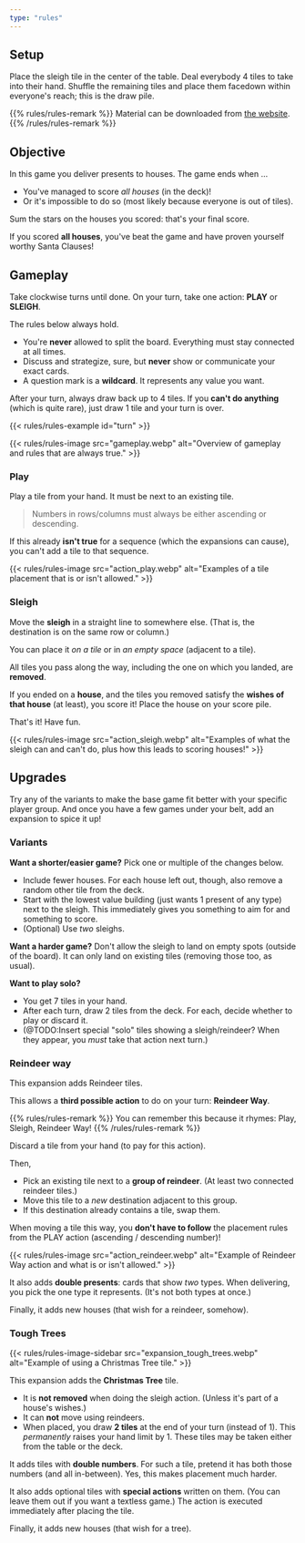 ```yaml
---
type: "rules"
---
```


## Setup

Place the sleigh tile in the center of the table. Deal everybody 4 tiles to take into their hand. Shuffle the remaining tiles and place them facedown within everyone's reach; this is the draw pile.

{{% rules/rules-remark %}}
Material can be downloaded from [the website](https://pandaqi.com/sleighwell).
{{% /rules/rules-remark %}}


## Objective

In this game you deliver presents to houses. The game ends when ...

* You've managed to score _all houses_ (in the deck)!
* Or it's impossible to do so (most likely because everyone is out of tiles).

Sum the stars on the houses you scored: that's your final score.

If you scored **all houses**, you've beat the game and have proven yourself worthy Santa Clauses!


## Gameplay

Take clockwise turns until done. On your turn, take one action: **PLAY** or **SLEIGH**.

The rules below always hold.
* You're **never** allowed to split the board. Everything must stay connected at all times.
* Discuss and strategize, sure, but **never** show or communicate your exact cards. 
* A question mark is a **wildcard**. It represents any value you want.

After your turn, always draw back up to 4 tiles. If you **can't do anything** (which is quite rare), just draw 1 tile and your turn is over.

{{< rules/rules-example id="turn" >}}

{{< rules/rules-image src="gameplay.webp" alt="Overview of gameplay and rules that are always true." >}}

### Play

Play a tile from your hand. It must be next to an existing tile.

> Numbers in rows/columns must always be either ascending or descending.

If this already **isn't true** for a sequence (which the expansions can cause), you can't add a tile to that sequence.

{{< rules/rules-image src="action_play.webp" alt="Examples of a tile placement that is or isn't allowed." >}}


### Sleigh

Move the **sleigh** in a straight line to somewhere else. (That is, the destination is on the same row or column.)

You can place it _on a tile_ or in _an empty space_ (adjacent to a tile).

All tiles you pass along the way, including the one on which you landed, are **removed**.

If you ended on a **house**, and the tiles you removed satisfy the **wishes of that house** (at least), you score it! Place the house on your score pile.

That's it! Have fun.

{{< rules/rules-image src="action_sleigh.webp" alt="Examples of what the sleigh can and can't do, plus how this leads to scoring houses!" >}}



## Upgrades

Try any of the variants to make the base game fit better with your specific player group. And once you have a few games under your belt, add an expansion to spice it up! 

### Variants

**Want a shorter/easier game?** Pick one or multiple of the changes below.

* Include fewer houses. For each house left out, though, also remove a random other tile from the deck.
* Start with the lowest value building (just wants 1 present of any type) next to the sleigh. This immediately gives you something to aim for and something to score.
* (Optional) Use _two_ sleighs.

**Want a harder game?** Don't allow the sleigh to land on empty spots (outside of the board). It can only land on existing tiles (removing those too, as usual).

**Want to play solo?**

* You get 7 tiles in your hand.
* After each turn, draw 2 tiles from the deck. For each, decide whether to play or discard it.
* (@TODO:Insert special "solo" tiles showing a sleigh/reindeer? When they appear, you _must_ take that action next turn.)


### Reindeer way

This expansion adds Reindeer tiles.

This allows a **third possible action** to do on your turn: **Reindeer Way**. 

{{% rules/rules-remark %}}
You can remember this because it rhymes: Play, Sleigh, Reindeer Way!
{{% /rules/rules-remark %}}

Discard a tile from your hand (to pay for this action).

Then,
* Pick an existing tile next to a **group of reindeer**. (At least two connected reindeer tiles.) 
* Move this tile to a _new_ destination adjacent to this group.
* If this destination already contains a tile, swap them. 

When moving a tile this way, you **don't have to follow** the placement rules from the PLAY action (ascending / descending number)!

{{< rules/rules-image src="action_reindeer.webp" alt="Example of Reindeer Way action and what is or isn't allowed." >}}

It also adds **double presents**: cards that show _two_ types. When delivering, you pick the one type it represents. (It's not both types at once.)

Finally, it adds new houses (that wish for a reindeer, somehow).


### Tough Trees

{{< rules/rules-image-sidebar src="expansion_tough_trees.webp" alt="Example of using a Christmas Tree tile." >}}

This expansion adds the **Christmas Tree** tile.
* It is **not removed** when doing the sleigh action. (Unless it's part of a house's wishes.)
* It can **not** move using reindeers.
* When placed, you draw **2 tiles** at the end of your turn (instead of 1). This _permanently_ raises your hand limit by 1. These tiles may be taken either from the table or the deck. 


It adds tiles with **double numbers**. For such a tile, pretend it has both those numbers (and all in-between). Yes, this makes placement much harder.

It also adds optional tiles with **special actions** written on them. (You can leave them out if you want a textless game.) The action is executed immediately after placing the tile.

Finally, it adds new houses (that wish for a tree).


